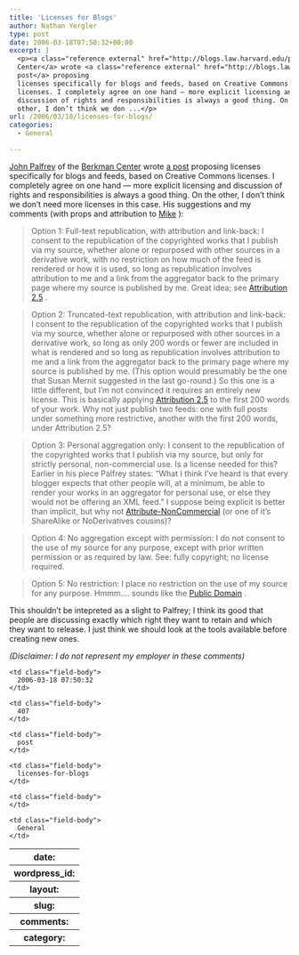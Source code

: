 ```yaml
---
title: 'Licenses for Blogs'
author: Nathan Yergler
type: post
date: 2006-03-18T07:50:32+00:00
excerpt: |
  <p><a class="reference external" href="http://blogs.law.harvard.edu/palfrey/">John Palfrey</a> of the <a class="reference external" href="http://cyber.law.harvard.edu/">Berkman
  Center</a> wrote <a class="reference external" href="http://blogs.law.harvard.edu/palfrey/2006/03/12#a1074">a
  post</a> proposing
  licenses specifically for blogs and feeds, based on Creative Commons
  licenses. I completely agree on one hand — more explicit licensing and
  discussion of rights and responsibilities is always a good thing. On the
  other, I don’t think we don ...</p>
url: /2006/03/18/licenses-for-blogs/
categories:
  - General

---
```

[John Palfrey][1]  of the [Berkman Center][2]  wrote [a post][3]  proposing licenses specifically for blogs and feeds, based on Creative Commons licenses. I completely agree on one hand — more explicit licensing and discussion of rights and responsibilities is always a good thing. On the other, I don’t think we don’t need more licenses in this case. His suggestions and my comments (with props and attribution to [Mike][4] ):

> Option 1: Full-text republication, with attribution and link-back: I consent to the republication of the copyrighted works that I publish via my source, whether alone or repurposed with other sources in a derivative work, with no restriction on how much of the feed is rendered or how it is used, so long as republication involves attribution to me and a link from the aggregator back to the primary page where my source is published by me.
Great idea; see [Attribution 2.5][5] .

> Option 2: Truncated-text republication, with attribution and link-back: I consent to the republication of the copyrighted works that I publish via my source, whether alone or repurposed with other sources in a derivative work, so long as only 200 words or fewer are included in what is rendered and so long as republication involves attribution to me and a link from the aggregator back to the primary page where my source is published by me. (This option would presumably be the one that Susan Mernit suggested in the last go-round.)
So this one is a little different, but I’m not convinced it requires an entirely new license. This is basically applying [Attribution 2.5][5]  to the first 200 words of your work. Why not just publish two feeds: one with full posts under something more restrictive, another with the first 200 words, under Attribution 2.5?

> Option 3: Personal aggregation only: I consent to the republication of the copyrighted works that I publish via my source, but only for strictly personal, non-commercial use.
Is a license needed for this? Earlier in his piece Palfrey states: “What I think I’ve heard is that every blogger expects that other people will, at a minimum, be able to render your works in an aggregator for personal use, or else they would not be offering an <span class="caps">XML</span> feed.” I suppose being explicit is better than implicit, but why not [Attribute-NonCommercial][6]  (or one of it’s ShareAlike or NoDerivatives cousins)?

> Option 4: No aggregation except with permission: I do not consent to the use of my source for any purpose, except with prior written permission or as required by law.
See: fully copyright; no license required.

> Option 5: No restriction: I place no restriction on the use of my source for any purpose.
Hmmm…. sounds like the [Public Domain][7] .

This shouldn’t be intepreted as a slight to Palfrey; I think its good that people are discussing exactly which right they want to retain and which they want to release. I just think we should look at the tools available before creating new ones.

_(Disclaimer: I do not represent my employer in these comments)_

<table class="docutils field-list" frame="void" rules="none">
  <col class="field-name" /> <col class="field-body" /> <tr class="field">
    <th class="field-name">
      date:
    </th>

    <td class="field-body">
      2006-03-18 07:50:32
    </td>
  </tr>

  <tr class="field">
    <th class="field-name">
      wordpress_id:
    </th>

    <td class="field-body">
      407
    </td>
  </tr>

  <tr class="field">
    <th class="field-name">
      layout:
    </th>

    <td class="field-body">
      post
    </td>
  </tr>

  <tr class="field">
    <th class="field-name">
      slug:
    </th>

    <td class="field-body">
      licenses-for-blogs
    </td>
  </tr>

  <tr class="field">
    <th class="field-name">
      comments:
    </th>

    <td class="field-body">
    </td>
  </tr>

  <tr class="field">
    <th class="field-name">
      category:
    </th>

    <td class="field-body">
      General
    </td>
  </tr>
</table>

 [1]: http://blogs.law.harvard.edu/palfrey/
 [2]: http://cyber.law.harvard.edu/
 [3]: http://blogs.law.harvard.edu/palfrey/2006/03/12#a1074
 [4]: http://gondwanaland.com/mlog/
 [5]: http://creativecommons.org/licenses/by/2.5/
 [6]: http://creativecommons.org/licenses/by-nc/2.5/
 [7]: http://creativecommons.org/licenses/publicdomain/